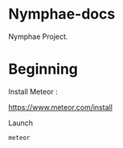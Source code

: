 # Nymphae-docs
Nymphae Project.

# Beginning

Install Meteor : 

https://www.meteor.com/install

Launch 

```
meteor
```
